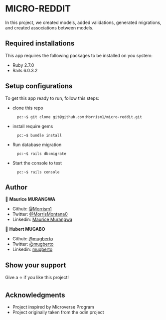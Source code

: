 # MICRO-REDDIT

In this project, we created models, added validations, generated migrations, and created associations between models.


## Required installations
This app requires the following packages to be installed on you system:

* Ruby 2.7.0
* Rails 6.0.3.2

## Setup configurations

To get this app ready to run, follow this steps:

* clone this repo

        pc:~$ git clone git@github.com:Morrism1/micro-reddit.git

* install require gems

        pc:~$ bundle install

* Run database migration

        pc:~$ rails db:migrate

* Start the console to test

        pc:~$ rails console

## Author

👤 **Maurice MURANGWA**

- Github: [@Morrism1](https://github.com/Morrism1) 
- Twitter: [@MorrisMontana0](https://twitter.com/MurangwaMorris) 
- Linkedin: [Maurice Murangwa](https://www.linkedin.com/in/mauricemurangwa/)  


👤 **Hubert MUGABO**

- Github: [@mugberto](https://github.com/mugberto)
- Twitter: [@mugberto](https://twitter.com/mugberto)
- Linkedin: [mugberto](https://www.linkedin.com/in/hubert-mugabo-23144b6a/)

## Show your support

Give a ⭐️ if you like this project!

## Acknowledgments

- Project inspired by Microverse Program
- Project originally taken from the odin project
